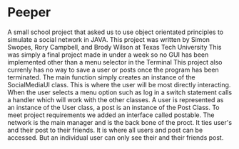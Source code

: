 # Peeper
A small school project that asked us to use object orientated principles to simulate a social network in JAVA. 
This project was written by Simon Swopes, Rory Campbell, and Brody Wilson at Texas Tech University
This was simply a final project made in under a week so no GUI has been implemented other than a menu selector in the Terminal
This project also currenly has no way to save a user or posts once the program has been terminated.
The main function simply creates an instance of the SocialMediaUI class. This is where the user will be most directly interacting. When the user selects 
a menu option such as log in a switch statement calls a handler which will work with the other classes. A user is represented as an instance of the User
class, a post is an instance of the Post Class. To meet project requirements we added an interface called postable. The network is the main manager
and is the back bone of the proct. It ties user's and their post to their friends. It is where all users and post can be accessed. But an individual user
can only see their and their friends post.
